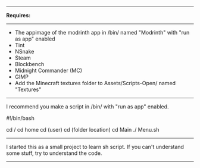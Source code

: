 
___________________________________________________________________________________________
**Requires:**
___________________________________________________________________________________________
- The appimage of the modrinth app in /bin/ named "Modrinth" with "run as app" enabled
- Tint
- NSnake
- Steam
- Blockbench
- Midnight Commander (MC)
- GIMP
- Add the Minecraft textures folder to Assets/Scripts-Open/ named "Textures"
___________________________________________________________________________________________
I recommend you make a script in /bin/ with "run as app" enabled.

#!/bin/bash

cd /
cd home
cd (user)
cd (folder location)
cd Main
./ Menu.sh

___________________________________________________________________________________________
I started this as a small project to learn sh script.
If you can't understand some stuff, try to understand the code.

___________________________________________________________________________________________

